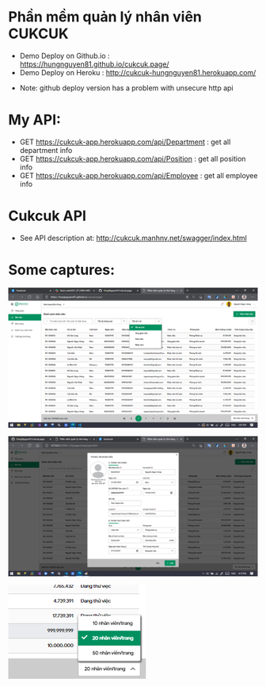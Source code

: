 # Phần mềm quản lý nhân viên CUKCUK

- Demo Deploy on Github.io : https://hungnguyen81.github.io/cukcuk.page/
- Demo Deploy on Heroku    : http://cukcuk-hungnguyen81.herokuapp.com/

* Note: github deploy version has a problem with unsecure http api

# My API:

- GET https://cukcuk-app.herokuapp.com/api/Department : get all department info
- GET https://cukcuk-app.herokuapp.com/api/Position : get all position info
- GET https://cukcuk-app.herokuapp.com/api/Employee : get all employee info

# Cukcuk API

- See API description at: http://cukcuk.manhnv.net/swagger/index.html

# Some captures:

![alt](https://github.com/HungNguyen81/cukcuk.page/blob/main/Captures/capture-1.png?raw=true)

![alt](https://github.com/HungNguyen81/cukcuk.page/blob/main/Captures/capture-2.png?raw=true)

![alt](https://github.com/HungNguyen81/cukcuk.page/blob/main/Captures/capture-3.png?raw=true)
